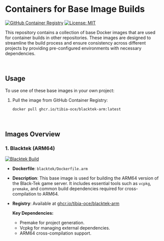 # Containers for Base Image Builds

[![GitHub Container Registry](https://img.shields.io/badge/ghcr-container%20registry-blue)](https://ghcr.io/tibia-oce)
[![License: MIT](https://img.shields.io/badge/License-MIT-green.svg)](https://opensource.org/licenses/MIT)

This repository contains a collection of base Docker images that are used for container builds in other repositories. These images are designed to streamline the build process and ensure consistency across different projects by providing pre-configured environments with necessary dependencies.

<br>

## Usage

To use one of these base images in your own project:

1. Pull the image from GitHub Container Registry:
   ```bash
   docker pull ghcr.io/tibia-oce/blacktek-arm:latest

<br>

## Images Overview

### 1. **Blacktek (ARM64)**

[![Blacktek Build](https://github.com/tibia-oce/containers/actions/workflows/blacktek.yml/badge.svg)](https://github.com/tibia-oce/containers/actions/workflows/blacktek.yml)

- **Dockerfile**: `blacktek/Dockerfile.arm`
- **Description**: This base image is used for building the ARM64 version of the Black-Tek game server. It includes essential tools such as `vcpkg`, `premake`, and common build dependencies required for cross-compilation to ARM64.
- **Registry**: Available at [ghcr.io/tibia-oce/blacktek-arm](https://github.com/orgs/tibia-oce/packages/container/package/blacktek-arm)
  
  **Key Dependencies:**
  - Premake for project generation.
  - Vcpkg for managing external dependencies.
  - ARM64 cross-compilation support.
